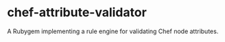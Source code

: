 chef-attribute-validator
========================

A Rubygem implementing a rule engine for validating Chef node attributes.
